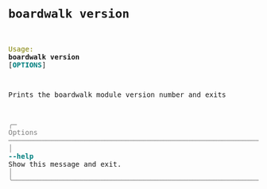 # `boardwalk version`

<div class="full-width" id="cmd-help-text">
<pre>

                                                                                                              
 <span style="color: #808000; text-decoration-color: #808000">Usage:</span> <span style="font-weight: bold">boardwalk version</span> [<span style="color: #008080; text-decoration-color: #008080; font-weight: bold">OPTIONS</span>]                                                                           
                                                                                                              
 Prints the boardwalk module version number and exits                                                         
                                                                                                              
<span style="color: #7f7f7f; text-decoration-color: #7f7f7f">╭─ Options ──────────────────────────────────────────────────────────────────────────────────────────────────╮</span>
<span style="color: #7f7f7f; text-decoration-color: #7f7f7f">│</span> <span style="color: #008080; text-decoration-color: #008080; font-weight: bold">--help</span>      Show this message and exit.                                                                    <span style="color: #7f7f7f; text-decoration-color: #7f7f7f">│</span>
<span style="color: #7f7f7f; text-decoration-color: #7f7f7f">╰────────────────────────────────────────────────────────────────────────────────────────────────────────────╯</span>

</pre>
</div>

